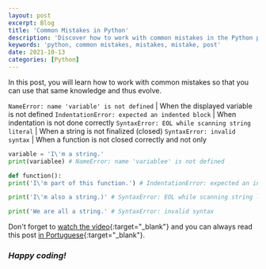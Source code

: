 ```yaml
---
layout: post
excerpt: Blog
title: 'Common Mistakes in Python'
description: 'Discover how to work with common mistakes in the Python programming language. Get answers to your questions with the theory and examples presented.'
keywords: 'python, common mistakes, mistakes, mistake, post'
date: 2021-10-13
categories: [Python]
---
```


In this post, you will learn how to work with common mistakes so that you can use that same knowledge and thus evolve.

`NameError: name 'variable' is not defined` | When the displayed variable is not defined
`IndentationError: expected an indented block` | When indentation is not done correctly
`SyntaxError: EOL while scanning string literal` | When a string is not finalized (closed)
`SyntaxError: invalid syntax` | When a function is not closed correctly and not only

```python
variable = 'I\'m a string.'
print(variablee) # NameError: name 'variablee' is not defined

def function():
print('I\'m part of this function.') # IndentationError: expected an indented block

print('I\'m also a string.)' # SyntaxError: EOL while scanning string literal

print('We are all a string.' # SyntaxError: invalid syntax
```

Don't forget to [watch the vídeo](https://youtu.be/k9s22aFgo9s){:target="\_blank"} and you can always read this post [in Portuguese](https://caffeinealgorithm.com/blog/20211013/erros-comuns-em-python/){:target="\_blank"}.

### _Happy coding!_
